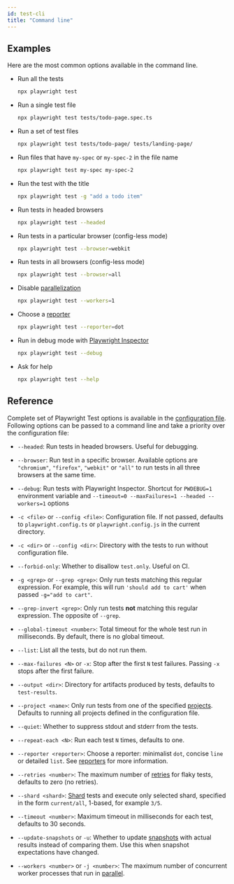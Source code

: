 ```yaml
---
id: test-cli
title: "Command line"
---
```


<!-- TOC -->

## Examples

Here are the most common options available in the command line.

- Run all the tests
  ```bash
  npx playwright test
  ```

- Run a single test file
  ```bash
  npx playwright test tests/todo-page.spec.ts
  ```

- Run a set of test files
  ```bash
  npx playwright test tests/todo-page/ tests/landing-page/
  ```

- Run files that have `my-spec` or `my-spec-2` in the file name
  ```bash
  npx playwright test my-spec my-spec-2
  ```

- Run the test with the title
  ```bash
  npx playwright test -g "add a todo item"
  ```

- Run tests in headed browsers
  ```bash
  npx playwright test --headed
  ```

- Run tests in a particular browser (config-less mode)
  ```bash
  npx playwright test --browser=webkit
  ```

- Run tests in all browsers (config-less mode)
  ```bash
  npx playwright test --browser=all
  ```

- Disable [parallelization](./test-parallel.md)
  ```bash
  npx playwright test --workers=1
  ```

- Choose a [reporter](./test-reporters.md)
  ```bash
  npx playwright test --reporter=dot
  ```

- Run in debug mode with [Playwright Inspector](./inspector.md)
  ```bash
  npx playwright test --debug
  ```

- Ask for help
  ```bash
  npx playwright test --help
  ```

## Reference

Complete set of Playwright Test options is available in the [configuration file](./test-advanced.md). Following options can be passed to a command line and take a priority over the configuration file:

- `--headed`: Run tests in headed browsers. Useful for debugging.

- `--browser`: Run test in a specific browser. Available options are  `"chromium"`, `"firefox"`, `"webkit"` or `"all"` to run tests in all three browsers at the same time.

- `--debug`: Run tests with Playwright Inspector. Shortcut for `PWDEBUG=1` environment variable and `--timeout=0 --maxFailures=1 --headed --workers=1` options

- `-c <file>` or `--config <file>`: Configuration file. If not passed, defaults to `playwright.config.ts` or `playwright.config.js` in the current directory.

- `-c <dir>` or `--config <dir>`: Directory with the tests to run without configuration file.

- `--forbid-only`: Whether to disallow `test.only`. Useful on CI.

- `-g <grep>` or `--grep <grep>`: Only run tests matching this regular expression. For example, this will run `'should add to cart'` when passed `-g="add to cart"`.

- `--grep-invert <grep>`: Only run tests **not** matching this regular expression. The opposite of `--grep`.

- `--global-timeout <number>`: Total timeout for the whole test run in milliseconds. By default, there is no global timeout.

- `--list`: List all the tests, but do not run them.

- `--max-failures <N>` or `-x`: Stop after the first `N` test failures. Passing `-x` stops after the first failure.

- `--output <dir>`: Directory for artifacts produced by tests, defaults to `test-results`.

- `--project <name>`: Only run tests from one of the specified [projects](./test-advanced.md#projects). Defaults to running all projects defined in the configuration file.

- `--quiet`: Whether to suppress stdout and stderr from the tests.

- `--repeat-each <N>`: Run each test `N` times, defaults to one.

- `--reporter <reporter>`: Choose a reporter: minimalist `dot`, concise `line` or detailed `list`. See [reporters](./test-reporters.md) for more information.

- `--retries <number>`: The maximum number of [retries](./test-retries.md#retries) for flaky tests, defaults to zero (no retries).

- `--shard <shard>`: [Shard](./test-parallel.md#shard-tests-between-multiple-machines) tests and execute only selected shard, specified in the form `current/all`, 1-based, for example `3/5`.

- `--timeout <number>`: Maximum timeout in milliseconds for each test, defaults to 30 seconds.

- `--update-snapshots` or `-u`: Whether to update [snapshots](./test-snapshots.md) with actual results instead of comparing them. Use this when snapshot expectations have changed.

- `--workers <number>` or `-j <number>`: The maximum number of concurrent worker processes that run in [parallel](./test-parallel.md).

